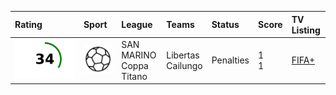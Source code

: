 | Rating                                                                                                                                 | Sport                                                                                                        | League                     | Teams                | Status    | Score   | TV Listing                                        |
|:---------------------------------------------------------------------------------------------------------------------------------------|:-------------------------------------------------------------------------------------------------------------|:---------------------------|:---------------------|:----------|:--------|:--------------------------------------------------|
| <img src="https://raw.githubusercontent.com/BlakeDuncan25/Donut-SVG-Ratings/bac4e4a278175106499642192132b1786a9aec38/34.svg" alt="34"> | <img src="https://raw.githubusercontent.com/BlakeDuncan25/Donut-SVG-Ratings/master/soccer.png" alt="Soccer"> | SAN MARINO<br>Coppa Titano | Libertas<br>Cailungo | Penalties | 1<br>1  | <a href="https://www.plus.fifa.com/en/">FIFA+</a> |